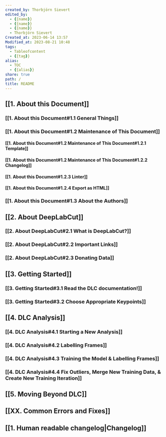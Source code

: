 ```yaml
---
created_by: Thorbjörn Sievert
edited_by:
  - {{name}}
  - {{name}}
  - {{name}}
  - Thorbjörn Sievert
Created_at: 2023-06-14 13:57
Modified_at: 2023-08-21 10:48
tags:
  - Tableofcontent
  - {{tag}}
alias:
  - TOC
  - {{alias}}
share: true
path: /
title: README
---
```


## [[1. About this Document]]

### [[1. About this Document#1.1 General Things]]

### [[1. About this Document#1.2 Maintenance of This Document]]

#### [[1. About this Document#1.2 Maintenance of This Document#1.2.1 Template]]

#### [[1. About this Document#1.2 Maintenance of This Document#1.2.2 Changelog]]

#### [[1. About this Document#1.2.3 Linter]]

#### [[1. About this Document#1.2.4 Export as HTML]]

### [[1. About this Document#1.3 About the Authors]]

## [[2. About DeepLabCut]]

### [[2. About DeepLabCut#2.1 What is DeepLabCut?]]

### [[2. About DeepLabCut#2.2 Important Links]]

### [[2. About DeepLabCut#2.3 Donating Data]]

## [[3. Getting Started]]

### [[3. Getting Started#3.1 Read the DLC documentation!]]

### [[3. Getting Started#3.2 Choose Appropriate Keypoints]]

## [[4. DLC Analysis]]

### [[4. DLC Analysis#4.1 Starting a New Analysis]]

### [[4. DLC Analysis#4.2 Labelling Frames]]

### [[4. DLC Analysis#4.3 Training the Model & Labelling Frames]]

### [[4. DLC Analysis#4.4 Fix Outliers, Merge New Training Data, & Create New Training Iteration]]

## [[5. Moving Beyond DLC]]

## [[XX. Common Errors and Fixes]]

## [[1. Human readable changelog|Changelog]]
